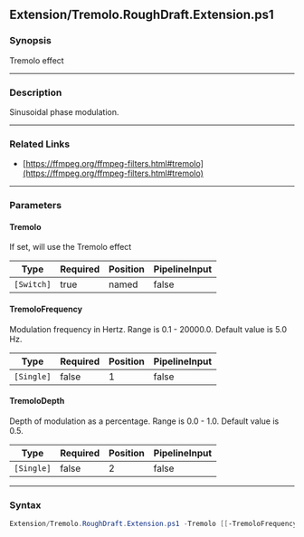 Extension/Tremolo.RoughDraft.Extension.ps1
------------------------------------------




### Synopsis
Tremolo effect



---


### Description

Sinusoidal phase modulation.



---


### Related Links
* [https://ffmpeg.org/ffmpeg-filters.html#tremolo](https://ffmpeg.org/ffmpeg-filters.html#tremolo)





---


### Parameters
#### **Tremolo**

If set, will use the Tremolo effect






|Type      |Required|Position|PipelineInput|
|----------|--------|--------|-------------|
|`[Switch]`|true    |named   |false        |



#### **TremoloFrequency**

Modulation frequency in Hertz. Range is 0.1 - 20000.0. Default value is 5.0 Hz.






|Type      |Required|Position|PipelineInput|
|----------|--------|--------|-------------|
|`[Single]`|false   |1       |false        |



#### **TremoloDepth**

Depth of modulation as a percentage. Range is 0.0 - 1.0. Default value is 0.5.






|Type      |Required|Position|PipelineInput|
|----------|--------|--------|-------------|
|`[Single]`|false   |2       |false        |





---


### Syntax
```PowerShell
Extension/Tremolo.RoughDraft.Extension.ps1 -Tremolo [[-TremoloFrequency] <Single>] [[-TremoloDepth] <Single>] [<CommonParameters>]
```
